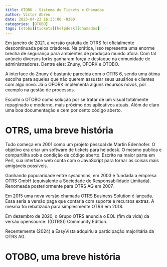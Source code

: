 ```yaml
---
title: OTOBO - Sistema de Tickets e Chamados
author: Victor Abreu
date: 2025-04-23 16:33:00 -0300
categories: [OTOBO]
tags: [otobo][tickets][helpdesk][chamados]
---
```


Em janeiro de 2021, a versão gratuita do OTRS foi oficialmente descontinuada pelos criadores. Na prática, isso representa uma enorme brecha de segurança para ambientes de produção mundo afora. Com tal anúncio diversos forks ganharam força e destaque na comunidade de administradores. Dentre eles: Znuny, OFORK e OTOBO.

A interface do Znuny é bastante parecida com o OTRS 6, sendo uma ótima escolha para aqueles que não querem assustar seus usuários e clientes com algo novo. Já o OFORK implementa alguns recursos novos, por exemplo na gestão de processos.

Escolhi o OTOBO como solução por se tratar de um visual totalmente repaginado e moderno, mais próximo dos aplicativos atuais. Além de claro uma boa documentação e cem por cento código aberto.

# OTRS, uma breve história

Tudo começa em 2001 como um projeto pessoal de Martin Edenhofer. O objetivo era criar um software de tickets para helpdesk. O mesmo publica e compartilha sob a condição de código aberto. Escrito na maior parte em Perl, sua interface web conta com o JavaScript para tornar as coisas mais amigáveis possíveis.

Ganhando popularidade entre sysadmins, em 2003 é fundada a empresa OTRS GmbH (equivalente a Sociedade de Responsabilidade Limitada). Renomeada posteriormente para OTRS AG em 2007.

Em 2015 uma nova versão chamada OTRS Business Solution é lançada. Essa seria a versão paga que contaria com suporte e recursos extras. A mesma foi rebatizada para simplesmente OTRS em 2018.

Em dezembro de 2020, o Grupo OTRS anuncia o EOL (fim da vida) da versão opensource: ((OTRS)) Community Edition.

Recentemente (2024) a EasyVista adquiriu a participação majoritária da OTRS AG.

# OTOBO, uma breve história

